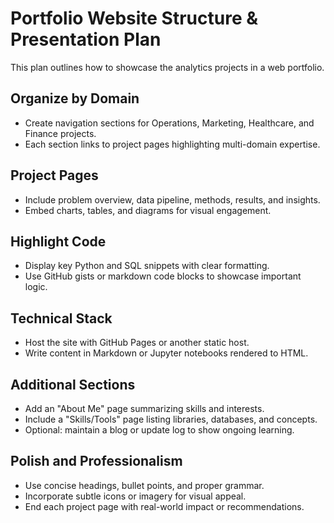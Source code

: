 # Portfolio Website Structure & Presentation Plan

This plan outlines how to showcase the analytics projects in a web portfolio.

## Organize by Domain
- Create navigation sections for Operations, Marketing, Healthcare, and Finance projects.
- Each section links to project pages highlighting multi-domain expertise.

## Project Pages
- Include problem overview, data pipeline, methods, results, and insights.
- Embed charts, tables, and diagrams for visual engagement.

## Highlight Code
- Display key Python and SQL snippets with clear formatting.
- Use GitHub gists or markdown code blocks to showcase important logic.

## Technical Stack
- Host the site with GitHub Pages or another static host.
- Write content in Markdown or Jupyter notebooks rendered to HTML.

## Additional Sections
- Add an "About Me" page summarizing skills and interests.
- Include a "Skills/Tools" page listing libraries, databases, and concepts.
- Optional: maintain a blog or update log to show ongoing learning.

## Polish and Professionalism
- Use concise headings, bullet points, and proper grammar.
- Incorporate subtle icons or imagery for visual appeal.
- End each project page with real-world impact or recommendations.

